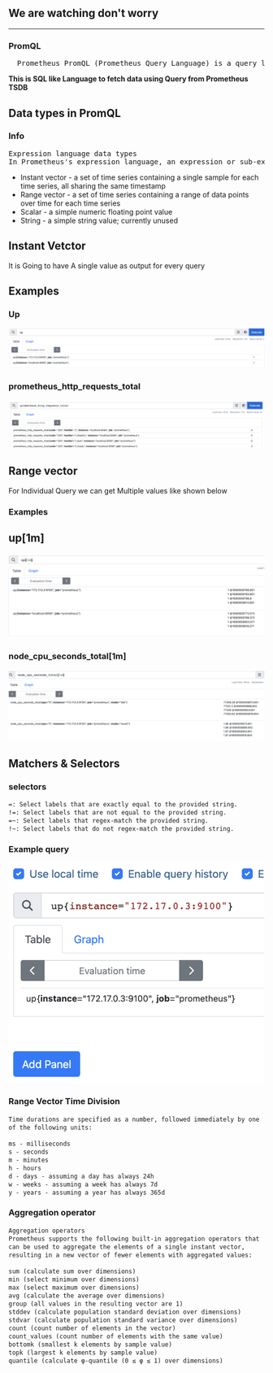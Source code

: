 ## We are watching don't worry  
---
### PromQL 

<pre>
  Prometheus PromQL (Prometheus Query Language) is a query language used to retrieve and manipulate time-series data from Prometheus
</pre>

<b> This is SQL like Language to fetch data using Query from Prometheus TSDB </b>

## Data types in PromQL  

### Info 
<pre>
Expression language data types
In Prometheus's expression language, an expression or sub-expression can evaluate to one of four types:
</pre>
<ul> 
<li> Instant vector - a set of time series containing a single sample for each time series, all sharing the same timestamp </li>  
<li> Range vector - a set of time series containing a range of data points over time for each time series </li> 
<li> Scalar - a simple numeric floating point value </li> 
<li> String - a simple string value; currently unused </li> 
</ul>

## Instant Vetctor 
<p> It is Going to have A single value as output for every query </p>

## Examples 

### Up 
<img src="images/iv1.png">

### prometheus_http_requests_total

<img src="images/pth.png">

## Range vector

<p> For Individual Query we can get Multiple values like shown below </p>

###  Examples 

## up[1m]

<img src="images/rgv1.png">

### node_cpu_seconds_total[1m]

<img src="images/rgv2.png">


## Matchers & Selectors 

### selectors 

```
=: Select labels that are exactly equal to the provided string.
!=: Select labels that are not equal to the provided string.
=~: Select labels that regex-match the provided string.
!~: Select labels that do not regex-match the provided string.
```

### Example query 

<img src="images/q1.png">

### Range Vector Time Division 

```
Time durations are specified as a number, followed immediately by one of the following units:

ms - milliseconds
s - seconds
m - minutes
h - hours
d - days - assuming a day has always 24h
w - weeks - assuming a week has always 7d
y - years - assuming a year has always 365d
```

### Aggregation operator 

```
Aggregation operators
Prometheus supports the following built-in aggregation operators that can be used to aggregate the elements of a single instant vector, resulting in a new vector of fewer elements with aggregated values:

sum (calculate sum over dimensions)
min (select minimum over dimensions)
max (select maximum over dimensions)
avg (calculate the average over dimensions)
group (all values in the resulting vector are 1)
stddev (calculate population standard deviation over dimensions)
stdvar (calculate population standard variance over dimensions)
count (count number of elements in the vector)
count_values (count number of elements with the same value)
bottomk (smallest k elements by sample value)
topk (largest k elements by sample value)
quantile (calculate φ-quantile (0 ≤ φ ≤ 1) over dimensions)
```


